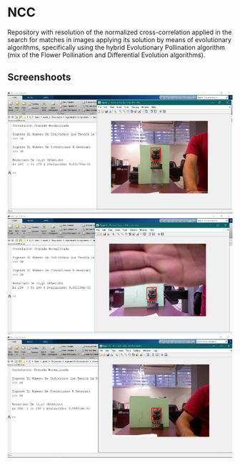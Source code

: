 # NCC
Repository with resolution of the normalized cross-correlation applied in the search for matches in images applying its solution by means of evolutionary algorithms, specifically using the hybrid Evolutionary Pollination algorithm (mix of the Flower Pollination and Differential Evolution algorithms).

## Screenshoots

![image](Screenshoots/Captura1.PNG)
![image](Screenshoots/Captura2.PNG)
![image](Screenshoots/Captura3.PNG)